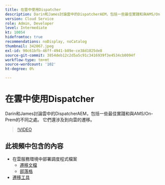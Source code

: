 ```yaml
---
title: 在雲中使用Dispatcher
description: Darin和James討論雲中的DispatcherAEM，包括一些最佳實踐和與AMS/On-Prem的不同之處。 它們還涉及到向雲的遷移。
version: Cloud Service
role: Admin, Developer
level: Intermediate
kt: 10054
hidefromtoc: true
recommendations: noDisplay, noCatalog
thumbnail: 342067.jpeg
exl-id: 90c61bfb-46ff-4941-b89e-ce38d1025de8
source-git-commit: 3854deb12c2d5a5c91c3416939f3e4534cb0094f
workflow-type: tm+mt
source-wordcount: '102'
ht-degree: 0%

---
```



# 在雲中使用Dispatcher

Darin和James討論雲中的DispatcherAEM，包括一些最佳實踐和與AMS/On-Prem的不同之處。 它們還涉及到向雲的遷移。

>[!VIDEO](https://video.tv.adobe.com/v/342067/)

## 此視頻中包含的內容

+ 在雲服務環境中部署調度程式檔案
   + [遷移文檔](https://experienceleague.adobe.com/docs/experience-manager-cloud-manager/using/getting-started/dispatcher-configurations.html)
   + [部落格](https://medium.com/adobetech/migrating-a-dispatcher-configuration-from-managed-services-to-aem-as-a-cloud-service-fa8a80d242ee)
+ [遷移工具](https://github.com/adobe/aio-cli-plugin-aem-cloud-service-migration)
